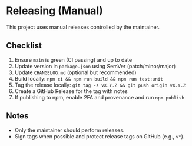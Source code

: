 # Releasing (Manual)

This project uses manual releases controlled by the maintainer.

## Checklist

1) Ensure `main` is green (CI passing) and up to date
2) Update version in `package.json` using SemVer (patch/minor/major)
3) Update `CHANGELOG.md` (optional but recommended)
4) Build locally: `npm ci && npm run build && npm run test:unit`
5) Tag the release locally: `git tag -s vX.Y.Z && git push origin vX.Y.Z`
6) Create a GitHub Release for the tag with notes
7) If publishing to npm, enable 2FA and provenance and run `npm publish`

## Notes

- Only the maintainer should perform releases.
- Sign tags when possible and protect release tags on GitHub (e.g., `v*`).

